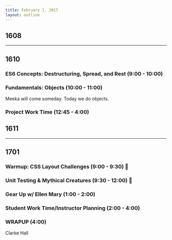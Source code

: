 ```yaml
---
title: February 1, 2017
layout: outline
---
```


## 1608

***

## 1610

### ES6 Concepts: Destructuring, Spread, and Rest (9:00 - 10:00)

### Fundamentals: Objects (10:00 - 11:00)
Meeka will come someday. Today we do objects.  

### Project Work Time (12:45 - 4:00)

## 1611

***

## 1701

### Warmup: CSS Layout Challenges (9:00 - 9:30) :muscle:

### Unit Testing & Mythical Creatures (9:30 - 12:00) :ghost:

### Gear Up w/ Ellen Mary (1:00 - 2:00)

### Student Work Time/Instructor Planning (2:00 - 4:00)

### WRAPUP (4:00)
Clarke Hall

